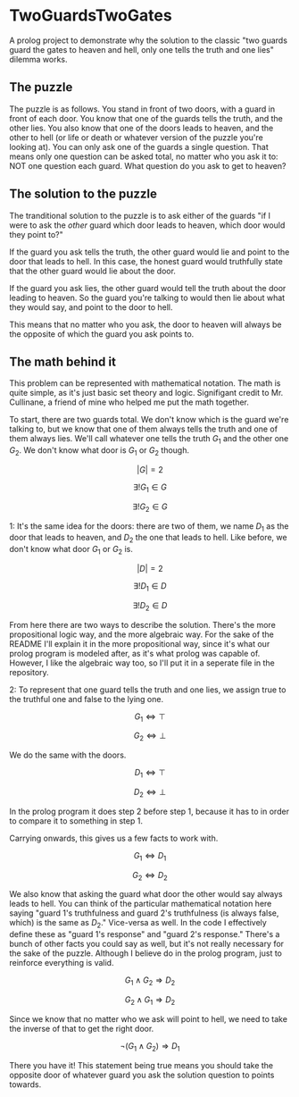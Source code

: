 # TwoGuardsTwoGates
A prolog project to demonstrate why the solution to the classic "two guards guard the gates to heaven and hell, only one tells the truth and one lies" dilemma works. 

## The puzzle

The puzzle is as follows. You stand in front of two doors, with a guard in front of each door. You know that one of the guards tells the truth, and the other lies. You also know that one of the doors leads to heaven, and the other to hell (or life or death or whatever version of the puzzle you're looking at). You can only ask one of the guards a single question. That means only one question can be asked total, no matter who you ask it to: NOT one question each guard. What question do you ask to get to heaven? 

## The solution to the puzzle

The tranditional solution to the puzzle is to ask either of the guards "if I were to ask the *other* guard which door leads to heaven, which door would they point to?"

If the guard you ask tells the truth, the other guard would lie and point to the door that leads to hell. In this case, the honest guard would truthfully state that the other guard would lie about the door.

If the guard you ask lies, the other guard would tell the truth about the door leading to heaven. So the guard you're talking to would then lie about what they would say, and point to the door to hell. 

This means that no matter who you ask, the door to heaven will always be the opposite of which the guard you ask points to. 

## The math behind it

This problem can be represented with mathematical notation. The math is quite simple, as it's just basic set theory and logic. Signifigant credit to Mr. Cullinane, a friend of mine who helped me put the math together. 

To start, there are two guards total. We don't know which is the guard we're talking to, but we know that one of them always tells the truth and one of them always lies. We'll call whatever one tells the truth $G_1$ and the other one $G_2$. We don't know what door is $G_1$ or $G_2$ though. 

$$ |G| = 2 $$

$$ \exists! G_1 \in G $$

$$ \exists! G_2 \in G $$

1: It's the same idea for the doors: there are two of them, we name $D_1$ as the door that leads to heaven, and $D_2$ the one that leads to hell. Like before, we don't know what door $G_1$ or $G_2$ is. 

$$ |D| = 2 $$

$$ \exists! D_1 \in D $$

$$ \exists! D_2 \in D $$

From here there are two ways to describe the solution. There's the more propositional logic way, and the more algebraic way. For the sake of the README I'll explain it in the more propositional way, since it's what our prolog program is modeled after, as it's what prolog was capable of. However, I like the algebraic way too, so I'll put it in a seperate file in the repository.  

2: To represent that one guard tells the truth and one lies, we assign true to the truthful one and false to the lying one. 

$$ G_1 \Leftrightarrow \top$$

$$ G_2 \Leftrightarrow \bot$$

We do the same with the doors. 

$$ D_1 \Leftrightarrow \top$$

$$ D_2 \Leftrightarrow \bot$$

In the prolog program it does step 2 before step 1, because it has to in order to compare it to something in step 1. 

Carrying onwards, this gives us a few facts to work with. 

$$ G_1 \Leftrightarrow D_1 $$

$$ G_2 \Leftrightarrow D_2 $$

We also know that asking the guard what door the other would say always leads to hell. You can think of the particular mathematical notation here saying "guard 1's truthfulness and guard 2's truthfulness (is always false, which) is the same as $D_2$." Vice-versa as well. In the code I effectively define these as "guard 1's response" and "guard 2's response." There's a bunch of other facts you could say as well, but it's not really necessary for the sake of the puzzle. Although I believe do in the prolog program, just to reinforce everything is valid. 

$$ G_1 \land G_2 \Rightarrow D_2 $$

$$ G_2 \land G_1 \Rightarrow D_2 $$

Since we know that no matter who we ask will point to hell, we need to take the inverse of that to get the right door. 

$$ \neg (G_1 \land G_2) \Rightarrow D_1 $$

There you have it! This statement being true means you should take the opposite door of whatever guard you ask the solution question to points towards. 

